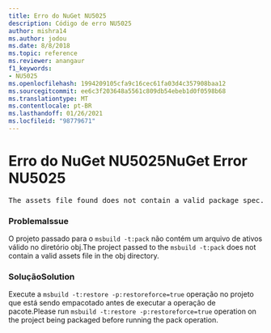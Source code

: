 ```yaml
---
title: Erro do NuGet NU5025
description: Código de erro NU5025
author: mishra14
ms.author: jodou
ms.date: 8/8/2018
ms.topic: reference
ms.reviewer: anangaur
f1_keywords:
- NU5025
ms.openlocfilehash: 1994209105cfa9c16cec61fa03d4c357908baa12
ms.sourcegitcommit: ee6c3f203648a5561c809db54ebeb1d0f0598b68
ms.translationtype: MT
ms.contentlocale: pt-BR
ms.lasthandoff: 01/26/2021
ms.locfileid: "98779671"
---
```

# <a name="nuget-error-nu5025"></a><span data-ttu-id="0a4f2-103">Erro do NuGet NU5025</span><span class="sxs-lookup"><span data-stu-id="0a4f2-103">NuGet Error NU5025</span></span>
<pre>The assets file found does not contain a valid package spec. Try restoring the project again. The location of the assets file is F:\project\obj\project.assets.json.</pre>

### <a name="issue"></a><span data-ttu-id="0a4f2-104">Problema</span><span class="sxs-lookup"><span data-stu-id="0a4f2-104">Issue</span></span>

<span data-ttu-id="0a4f2-105">O projeto passado para o `msbuild -t:pack` não contém um arquivo de ativos válido no diretório obj.</span><span class="sxs-lookup"><span data-stu-id="0a4f2-105">The project passed to the `msbuild -t:pack` does not contain a valid assets file in the obj directory.</span></span>


### <a name="solution"></a><span data-ttu-id="0a4f2-106">Solução</span><span class="sxs-lookup"><span data-stu-id="0a4f2-106">Solution</span></span>

<span data-ttu-id="0a4f2-107">Execute a `msbuild -t:restore -p:restoreforce=true` operação no projeto que está sendo empacotado antes de executar a operação de pacote.</span><span class="sxs-lookup"><span data-stu-id="0a4f2-107">Please run `msbuild -t:restore -p:restoreforce=true` operation on the project being packaged before running the pack operation.</span></span>


